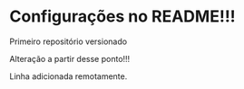 # Configurações no README!!!
 Primeiro repositório versionado


 Alteração a partir desse ponto!!!
 
 Linha adicionada remotamente.
